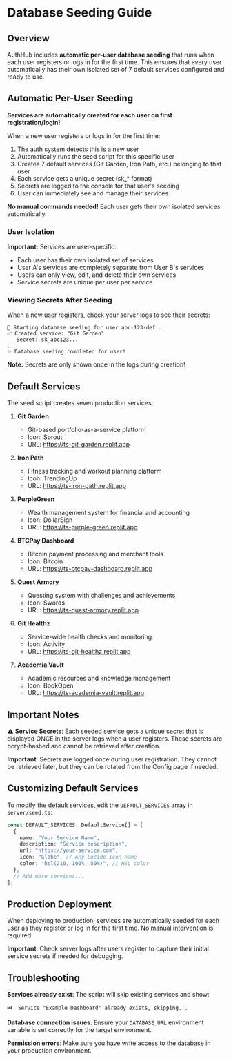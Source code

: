 # Database Seeding Guide

## Overview
AuthHub includes **automatic per-user database seeding** that runs when each user registers or logs in for the first time. This ensures that every user automatically has their own isolated set of 7 default services configured and ready to use.

## Automatic Per-User Seeding

**Services are automatically created for each user on first registration/login!** 

When a new user registers or logs in for the first time:
1. The auth system detects this is a new user
2. Automatically runs the seed script for this specific user
3. Creates 7 default services (Git Garden, Iron Path, etc.) belonging to that user
4. Each service gets a unique secret (sk_* format)
5. Secrets are logged to the console for that user's seeding
6. User can immediately see and manage their services

**No manual commands needed!** Each user gets their own isolated services automatically.

### User Isolation

**Important:** Services are user-specific:
- Each user has their own isolated set of services
- User A's services are completely separate from User B's services  
- Users can only view, edit, and delete their own services
- Service secrets are unique per user per service

### Viewing Secrets After Seeding

When a new user registers, check your server logs to see their secrets:
```
🌱 Starting database seeding for user abc-123-def...
✅ Created service: "Git Garden"
   Secret: sk_abc123...
...
✨ Database seeding completed for user!
```

**Note:** Secrets are only shown once in the logs during creation!

## Default Services

The seed script creates seven production services:

1. **Git Garden**
   - Git-based portfolio-as-a-service platform
   - Icon: Sprout
   - URL: https://ts-git-garden.replit.app

2. **Iron Path**
   - Fitness tracking and workout planning platform
   - Icon: TrendingUp
   - URL: https://ts-iron-path.replit.app

3. **PurpleGreen**
   - Wealth management system for financial and accounting
   - Icon: DollarSign
   - URL: https://ts-purple-green.replit.app

4. **BTCPay Dashboard**
   - Bitcoin payment processing and merchant tools
   - Icon: Bitcoin
   - URL: https://ts-btcpay-dashboard.replit.app

5. **Quest Armory**
   - Questing system with challenges and achievements
   - Icon: Swords
   - URL: https://ts-quest-armory.replit.app

6. **Git Healthz**
   - Service-wide health checks and monitoring
   - Icon: Activity
   - URL: https://ts-git-healthz.replit.app

7. **Academia Vault**
   - Academic resources and knowledge management
   - Icon: BookOpen
   - URL: https://ts-academia-vault.replit.app

## Important Notes

⚠️ **Service Secrets**: Each seeded service gets a unique secret that is displayed ONCE in the server logs when a user registers. These secrets are bcrypt-hashed and cannot be retrieved after creation.

**Important**: Secrets are logged once during user registration. They cannot be retrieved later, but they can be rotated from the Config page if needed.

## Customizing Default Services

To modify the default services, edit the `DEFAULT_SERVICES` array in `server/seed.ts`:

```typescript
const DEFAULT_SERVICES: DefaultService[] = [
  {
    name: "Your Service Name",
    description: "Service description",
    url: "https://your-service.com",
    icon: "Globe", // Any Lucide icon name
    color: "hsl(210, 100%, 50%)", // HSL color
  },
  // Add more services...
];
```

## Production Deployment

When deploying to production, services are automatically seeded for each user as they register or log in for the first time. No manual intervention is required.

**Important**: Check server logs after users register to capture their initial service secrets if needed for debugging.

## Troubleshooting

**Services already exist**: The script will skip existing services and show:
```
⏭️  Service "Example Dashboard" already exists, skipping...
```

**Database connection issues**: Ensure your `DATABASE_URL` environment variable is set correctly for the target environment.

**Permission errors**: Make sure you have write access to the database in your production environment.
